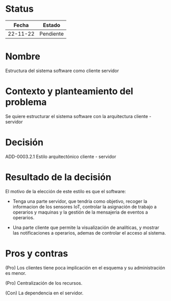 # Status

| Fecha | Estado |
| --- | --- |
| 22-11-22 | Pendiente |

# Nombre

Estructura del sistema software como cliente servidor

# Contexto y planteamiento del problema

Se quiere estructurar el sistema software con la arquitectura cliente - servidor

# Decisión

ADD-0003.2.1 Estilo arquitectónico cliente - servidor

# Resultado de la decisión

El motivo de la elección de este estilo es que el software:
- Tenga una parte servidor, que tendria como objetivo, recoger la informacion de los sensores IoT,
  controlar la asignación de trabajo a operarios y maquinas y la gestión de la mensajeria de eventos a operarios.
  
- Una parte cliente que permite la visualización de analíticas, y mostrar las notificaciones a operarios, ademas de
  controlar el acceso al sistema.

# Pros y contras

(Pro) Los clientes tiene poca implicación en el esquema y su administración es menor.

(Pro) Centralización de los recursos.

(Con) La dependencia en el servidor.
